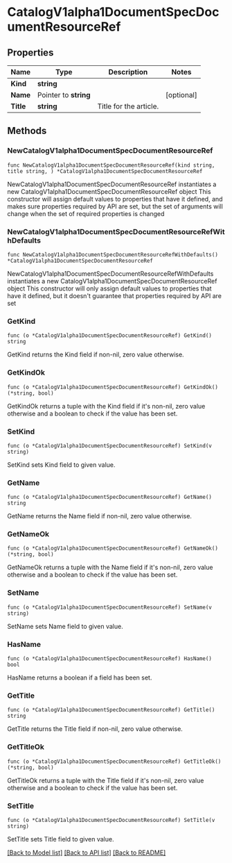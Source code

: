 # CatalogV1alpha1DocumentSpecDocumentResourceRef

## Properties

Name | Type | Description | Notes
------------ | ------------- | ------------- | -------------
**Kind** | **string** |  | 
**Name** | Pointer to **string** |  | [optional] 
**Title** | **string** | Title for the article. | 

## Methods

### NewCatalogV1alpha1DocumentSpecDocumentResourceRef

`func NewCatalogV1alpha1DocumentSpecDocumentResourceRef(kind string, title string, ) *CatalogV1alpha1DocumentSpecDocumentResourceRef`

NewCatalogV1alpha1DocumentSpecDocumentResourceRef instantiates a new CatalogV1alpha1DocumentSpecDocumentResourceRef object
This constructor will assign default values to properties that have it defined,
and makes sure properties required by API are set, but the set of arguments
will change when the set of required properties is changed

### NewCatalogV1alpha1DocumentSpecDocumentResourceRefWithDefaults

`func NewCatalogV1alpha1DocumentSpecDocumentResourceRefWithDefaults() *CatalogV1alpha1DocumentSpecDocumentResourceRef`

NewCatalogV1alpha1DocumentSpecDocumentResourceRefWithDefaults instantiates a new CatalogV1alpha1DocumentSpecDocumentResourceRef object
This constructor will only assign default values to properties that have it defined,
but it doesn't guarantee that properties required by API are set

### GetKind

`func (o *CatalogV1alpha1DocumentSpecDocumentResourceRef) GetKind() string`

GetKind returns the Kind field if non-nil, zero value otherwise.

### GetKindOk

`func (o *CatalogV1alpha1DocumentSpecDocumentResourceRef) GetKindOk() (*string, bool)`

GetKindOk returns a tuple with the Kind field if it's non-nil, zero value otherwise
and a boolean to check if the value has been set.

### SetKind

`func (o *CatalogV1alpha1DocumentSpecDocumentResourceRef) SetKind(v string)`

SetKind sets Kind field to given value.


### GetName

`func (o *CatalogV1alpha1DocumentSpecDocumentResourceRef) GetName() string`

GetName returns the Name field if non-nil, zero value otherwise.

### GetNameOk

`func (o *CatalogV1alpha1DocumentSpecDocumentResourceRef) GetNameOk() (*string, bool)`

GetNameOk returns a tuple with the Name field if it's non-nil, zero value otherwise
and a boolean to check if the value has been set.

### SetName

`func (o *CatalogV1alpha1DocumentSpecDocumentResourceRef) SetName(v string)`

SetName sets Name field to given value.

### HasName

`func (o *CatalogV1alpha1DocumentSpecDocumentResourceRef) HasName() bool`

HasName returns a boolean if a field has been set.

### GetTitle

`func (o *CatalogV1alpha1DocumentSpecDocumentResourceRef) GetTitle() string`

GetTitle returns the Title field if non-nil, zero value otherwise.

### GetTitleOk

`func (o *CatalogV1alpha1DocumentSpecDocumentResourceRef) GetTitleOk() (*string, bool)`

GetTitleOk returns a tuple with the Title field if it's non-nil, zero value otherwise
and a boolean to check if the value has been set.

### SetTitle

`func (o *CatalogV1alpha1DocumentSpecDocumentResourceRef) SetTitle(v string)`

SetTitle sets Title field to given value.



[[Back to Model list]](../README.md#documentation-for-models) [[Back to API list]](../README.md#documentation-for-api-endpoints) [[Back to README]](../README.md)


